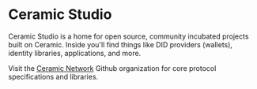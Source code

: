 # Ceramic Studio
Ceramic Studio is a home for open source, community incubated projects built on Ceramic. Inside you'll find things like DID providers (wallets), identity libraries, applications, and more.

Visit the [Ceramic Network](https://github.com/ceramicnetwork) Github organization for core protocol specifications and libraries.
